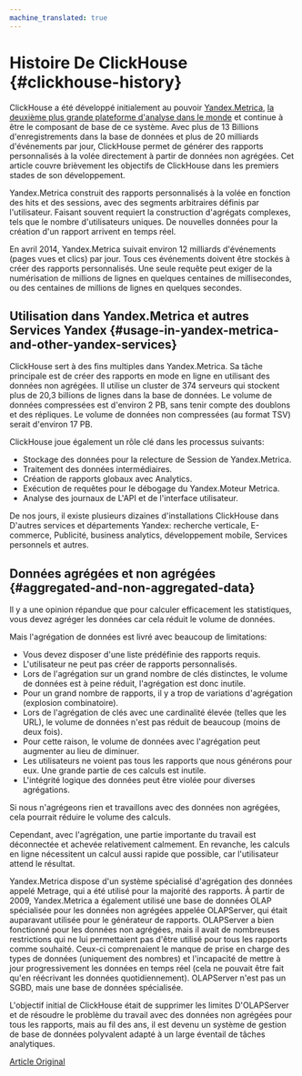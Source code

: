 ```yaml
---
machine_translated: true
---
```


# Histoire De ClickHouse {#clickhouse-history}

ClickHouse a été développé initialement au pouvoir [Yandex.Metrica](https://metrica.yandex.com/), [la deuxième plus grande plateforme d'analyse dans le monde](http://w3techs.com/technologies/overview/traffic_analysis/all) et continue à être le composant de base de ce système. Avec plus de 13 Billions d'enregistrements dans la base de données et plus de 20 milliards d'événements par jour, ClickHouse permet de générer des rapports personnalisés à la volée directement à partir de données non agrégées. Cet article couvre brièvement les objectifs de ClickHouse dans les premiers stades de son développement.

Yandex.Metrica construit des rapports personnalisés à la volée en fonction des hits et des sessions, avec des segments arbitraires définis par l'utilisateur. Faisant souvent requiert la construction d'agrégats complexes, tels que le nombre d'utilisateurs uniques. De nouvelles données pour la création d'un rapport arrivent en temps réel.

En avril 2014, Yandex.Metrica suivait environ 12 milliards d'événements (pages vues et clics) par jour. Tous ces événements doivent être stockés à créer des rapports personnalisés. Une seule requête peut exiger de la numérisation de millions de lignes en quelques centaines de millisecondes, ou des centaines de millions de lignes en quelques secondes.

## Utilisation dans Yandex.Metrica et autres Services Yandex {#usage-in-yandex-metrica-and-other-yandex-services}

ClickHouse sert à des fins multiples dans Yandex.Metrica.
Sa tâche principale est de créer des rapports en mode en ligne en utilisant des données non agrégées. Il utilise un cluster de 374 serveurs qui stockent plus de 20,3 billions de lignes dans la base de données. Le volume de données compressées est d'environ 2 PB, sans tenir compte des doublons et des répliques. Le volume de données non compressées (au format TSV) serait d'environ 17 PB.

ClickHouse joue également un rôle clé dans les processus suivants:

-   Stockage des données pour la relecture de Session de Yandex.Metrica.
-   Traitement des données intermédiaires.
-   Création de rapports globaux avec Analytics.
-   Exécution de requêtes pour le débogage du Yandex.Moteur Metrica.
-   Analyse des journaux de L'API et de l'interface utilisateur.

De nos jours, il existe plusieurs dizaines d'installations ClickHouse dans D'autres services et départements Yandex: recherche verticale, E-commerce, Publicité, business analytics, développement mobile, Services personnels et autres.

## Données agrégées et non agrégées {#aggregated-and-non-aggregated-data}

Il y a une opinion répandue que pour calculer efficacement les statistiques, vous devez agréger les données car cela réduit le volume de données.

Mais l'agrégation de données est livré avec beaucoup de limitations:

-   Vous devez disposer d'une liste prédéfinie des rapports requis.
-   L'utilisateur ne peut pas créer de rapports personnalisés.
-   Lors de l'agrégation sur un grand nombre de clés distinctes, le volume de données est à peine réduit, l'agrégation est donc inutile.
-   Pour un grand nombre de rapports, il y a trop de variations d'agrégation (explosion combinatoire).
-   Lors de l'agrégation de clés avec une cardinalité élevée (telles que les URL), le volume de données n'est pas réduit de beaucoup (moins de deux fois).
-   Pour cette raison, le volume de données avec l'agrégation peut augmenter au lieu de diminuer.
-   Les utilisateurs ne voient pas tous les rapports que nous générons pour eux. Une grande partie de ces calculs est inutile.
-   L'intégrité logique des données peut être violée pour diverses agrégations.

Si nous n'agrégeons rien et travaillons avec des données non agrégées, cela pourrait réduire le volume des calculs.

Cependant, avec l'agrégation, une partie importante du travail est déconnectée et achevée relativement calmement. En revanche, les calculs en ligne nécessitent un calcul aussi rapide que possible, car l'utilisateur attend le résultat.

Yandex.Metrica dispose d'un système spécialisé d'agrégation des données appelé Metrage, qui a été utilisé pour la majorité des rapports.
À partir de 2009, Yandex.Metrica a également utilisé une base de données OLAP spécialisée pour les données non agrégées appelée OLAPServer, qui était auparavant utilisée pour le générateur de rapports.
OLAPServer a bien fonctionné pour les données non agrégées, mais il avait de nombreuses restrictions qui ne lui permettaient pas d'être utilisé pour tous les rapports comme souhaité. Ceux-ci comprenaient le manque de prise en charge des types de données (uniquement des nombres) et l'incapacité de mettre à jour progressivement les données en temps réel (cela ne pouvait être fait qu'en réécrivant les données quotidiennement). OLAPServer n'est pas un SGBD, mais une base de données spécialisée.

L'objectif initial de ClickHouse était de supprimer les limites D'OLAPServer et de résoudre le problème du travail avec des données non agrégées pour tous les rapports, mais au fil des ans, il est devenu un système de gestion de base de données polyvalent adapté à un large éventail de tâches analytiques.

[Article Original](https://clickhouse.tech/docs/en/introduction/history/) <!--hide-->

